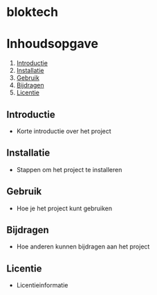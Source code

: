 # bloktech

# Inhoudsopgave

1. [Introductie](#introductie)
2. [Installatie](#installatie)
3. [Gebruik](#gebruik)
4. [Bijdragen](#bijdragen)
5. [Licentie](#licentie)

## Introductie
- Korte introductie over het project

## Installatie
- Stappen om het project te installeren

## Gebruik
- Hoe je het project kunt gebruiken

## Bijdragen
- Hoe anderen kunnen bijdragen aan het project

## Licentie
- Licentieinformatie
